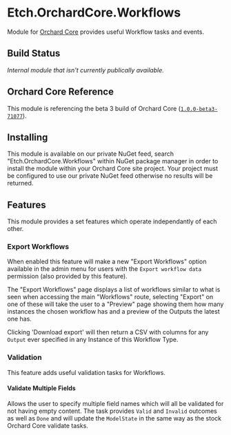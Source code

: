 # Etch.OrchardCore.Workflows

Module for [Orchard Core](https://github.com/OrchardCMS/OrchardCore) provides useful Workflow tasks and events.

## Build Status

_Internal module that isn't currently publically available._

## Orchard Core Reference

This module is referencing the beta 3 build of Orchard Core ([`1.0.0-beta3-71077`](https://www.nuget.org/packages/OrchardCore.Module.Targets/1.0.0-beta3-71077)).

## Installing

This module is available on our private NuGet feed, search "Etch.OrchardCore.Workflows" within NuGet package manager in order to install the module within your Orchard Core site project. Your project must be configured to use our private NuGet feed otherwise no results will be returned.

## Features

This module provides a set features which operate independantly of each other.

### Export Workflows

When enabled this feature will make a new "Export Workflows" option available in the admin menu for users with the `Export workflow data` permission (also provided by this feature).

The "Export Workflows" page displays a list of workflows similar to what is seen when accessing the main "Workflows" route, selecting "Export" on one of these will take the user to a "Preview" page showing them how many instances the chosen workflow has and a preview of the Outputs the latest one has.

Clicking 'Download export' will then return a CSV with columns for any `Output` ever specified in any Instance of this Workflow Type.

### Validation

This feature adds useful validation tasks for Workflows.

#### Validate Multiple Fields

Allows the user to specify multiple field names which will all be validated for not having empty content. The task provides `Valid` and `Invalid` outcomes as well as `Done` and will update the `ModelState` in the same way as the stock Orchard Core validate tasks.
